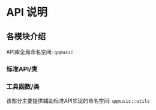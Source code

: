 # API 说明

## 各模块介绍

API库全局命名空间: `qqmusic`

### 标准API/类

### 工具函数/类

该部分主要提供辅助标准API实现的命名空间: `qqmusic::utils`
